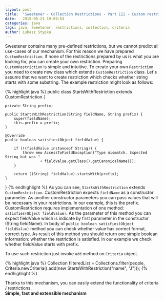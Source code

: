```yaml
---
layout: post
title:  "Sweetener - Collection Restrictions - Part III - Custom restrictions"
date:   2015-05-21 19:09:53
categories: java
tags: java, sweetener, restrictions, collection, criteria
author: Łukasz Stypka
---
```

Sweetener contains many pre-defined restrictions, but we cannot predict all use-cases of our mechanism. For this reason we have prepared `CustomRestriction`. If none of the restrictions prepared by us is what you are looking for, you can create your own restriction. Preparing `CustomRestriction` is simple and intuitive. To create your own `Restriction` you need to create new class which extends `CustomRestriction` class. 
Let's assume that we want to create restriction which checks whether string starts with some substring. The example restriction might look as follows:

{% highlight java %}
public class StartsWithRestriction extends CustomRestriction {

    private String prefix;

    public StartsWithRestriction(String fieldName, String prefix) {
        super(fieldName);
        this.prefix = prefix;
    }

    @Override
    public boolean satisfies(Object fieldValue) {

        if (!(fieldValue instanceof String)) {
            throw new AccessToFieldException("Type mismatch. Expected String but was "
                    + fieldValue.getClass().getCanonicalName());
        }

        return ((String) fieldValue).startsWith(prefix);
    }

}
{% endhighlight %}
As you can see, `StartsWithRestriction` extends `CustomRestriction`. CustomRestriction expects `fieldName` as a constructor parameter. As another constructor parameters you can pass values that will be necessary in your restrictions. In our example, this is the prefix. CustomRestriction requires implementation of one method: `satisfies(Object fieldValue)`. As the parameter of this method you can expect fieldValue which is indicate by first parameter in the constructor (String fieldName). In body of `public boolean satisfies(Object fieldValue)` method you can check whether value has correct format, correct type. As result of this method you should return one simple boolean information: whether the restriction is satisfied. In our example we check whether fieldValue starts with prefix.

To use such restriction just invoke `add` method on `Criteria` object. 

{% highlight java %}
Collection<Person> filteredList = Collections.filter(people,
                Criteria.newCriteria().add(new StartsWithRestriction("name", "J")));
{% endhighlight %}

Thanks to this mechanism, you can easily extend the functionality of criteria / restrictions.  
**Simple, fast and extensible mechanism**